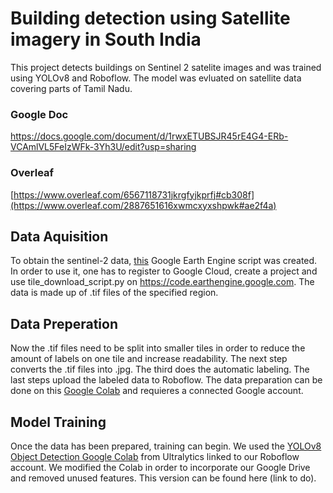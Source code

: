 # Building detection using Satellite imagery in South India
This project detects buildings on Sentinel 2 satelite images and was trained using YOLOv8 and Roboflow. The model was evluated on satellite data covering parts of Tamil Nadu.
### Google Doc
 https://docs.google.com/document/d/1rwxETUBSJR45rE4G4-ERb-VCAmlVL5FeIzWFk-3Yh3U/edit?usp=sharing
### Overleaf 
 [https://www.overleaf.com/6567118731jkrgfyjkprfj#cb308f](https://www.overleaf.com/2887651616xwmcxyxshpwk#ae2f4a)
## Data Aquisition
To obtain the sentinel-2 data, [this](data/tile_download_script.py) Google Earth Engine script was created. In order to use it, one has to register to Google Cloud, create a project and use tile_download_script.py on https://code.earthengine.google.com. 
The data is made up of .tif files of the specified region.
## Data Preperation
Now the .tif files need to be split into smaller tiles in order to reduce the amount of labels on one tile and increase readability. The next step converts the .tif files into .jpg. The third does the automatic labeling. The last steps upload the labeled data to Roboflow. The data preparation can be done on this [Google Colab](data/TileConvertingAndLabeling.ipynb) and requieres a connected Google account.
## Model Training
Once the data has been prepared, training can begin. We used the [YOLOv8 Object Detection Google Colab](https://colab.research.google.com/github/roboflow-ai/notebooks/blob/main/notebooks/train-yolov8-object-detection-on-custom-dataset.ipynb) from Ultralytics linked to our Roboflow account. We modified the Colab in order to incorporate our Google Drive and removed unused features. This version can be found here (link to do). 
